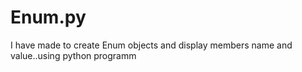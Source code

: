 # Enum.py
 I have made to create  Enum objects and display members name  and value..using python programm
